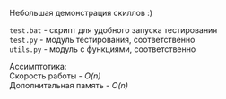 Небольшая демонстрация скиллов :)

`test.bat` - скрипт для удобного запуска тестирования</br>
`test.py` - модуль тестирования, соответственно</br>
`utils.py` - модуль с функциями, соответственно</br>

Ассимптотика:</br>
Скорость работы - <i>O(n)</i></br>
Дополнительная память - <i>O(n)</i></br>